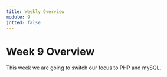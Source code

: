 ```yaml
---
title: Weekly Overview
module: 9
jotted: false
---
```


# Week 9 Overview

This week we are going to switch our focus to PHP and mySQL.